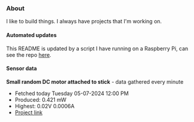 ### About
I like to build things. I always have projects that I'm working on.

#### Automated updates
This README is updated by a script I have running on a Raspberry Pi, can see the repo [here](https://github.com/jdc-cunningham/raspi-git-repo-updater).

#### Sensor data


**Small random DC motor attached to stick** - data gathered every minute
- Fetched today Tuesday 05-07-2024 12:00 PM
- Produced: 0.421 mW
- Highest: 0.02V 0.0006A
- [Project link](https://github.com/jdc-cunningham/turbine-raspi)